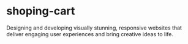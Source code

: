 # shoping-cart
Designing and developing visually stunning, responsive websites that deliver engaging user experiences and bring creative ideas to life.

